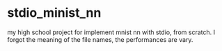 # stdio_minist_nn
my high school project for implement mnist nn with stdio, from scratch. 
I forgot the meaning of the file names, the performances are vary.

